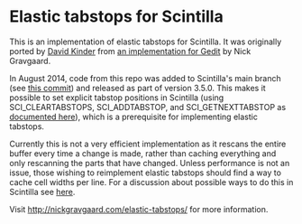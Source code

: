# Elastic tabstops for Scintilla

This is an implementation of elastic tabstops for Scintilla.
It was originally ported by [David Kinder](http://www.davidkinder.co.uk/) from [an implementation for Gedit](http://nickgravgaard.com/elastic-tabstops/gedit/) by Nick Gravgaard.

In August 2014, code from this repo was added to Scintilla's main branch (see [this commit](http://sourceforge.net/p/scintilla/code/ci/3f3ae214c626d7276aee35a14d1ffa1ad848c9cd/)) and released as part of version 3.5.0. 
This makes it possible to set explicit tabstop positions in Scintilla (using SCI_CLEARTABSTOPS, SCI_ADDTABSTOP, and SCI_GETNEXTTABSTOP as [documented here](http://www.scintilla.org/ScintillaDoc.html#TabsAndIndentationGuides)), which is a prerequisite for implementing elastic tabstops.

Currently this is not a very efficient implementation as it rescans the entire buffer every time a change is made, rather than caching everything and only rescanning the parts that have changed.
Unless performance is not an issue, those wishing to reimplement elastic tabstops should find a way to cache cell widths per line.
For a discussion about possible ways to do this in Scintilla see [here](https://groups.google.com/forum/#!topic/scintilla-interest/Z-gSieCdbyM).

Visit http://nickgravgaard.com/elastic-tabstops/ for more information.
